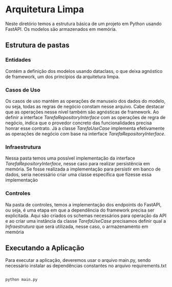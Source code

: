 # Arquitetura Limpa

Neste diretório temos a estrutura básica de um projeto em Python usando FastAPI. Os modelos são armazenados em memória.

## Estrutura de pastas

### Entidades

Contém a definição dos modelos usando dataclass, o que deixa agnóstico de framework, um dos princípios da arquitetura limpa.

### Casos de Uso
Os casos de uso mantém as operações de manuseio dos dados do modelo, ou seja, todas as regras de negócio constam nesse arquivo. Cabe destacar que as operações nesse nível também são agnósticas de framework. Ao definir a interface *TarefaRepositoryInterface* com as operações de regra de negócio, indica que o provedor concreto das funcionalidades precisa honrar esse contrato. Já a classe *TarefaUseCase* implementa efetivamente as operações de negócio com base na interface *TarefaRepositoryInterface*.

### Infraestrutura

Nessa pasta temos uma possível implementação da interface *TarefaRepositoryInterface*, nesse caso para realizar persistência em memória. Se fosse realizada a implementação para persistir em banco de dados, seria necessário criar uma classe específica que fizesse essa implementação

### Controles

Na pasta de controles, temos a implementação dos endpoints do FastAPI, ou seja, é uma etapa em que a dependência do framework precisa ser explicitada. Aqui são criados os schemas necessários para operação da API e ao criar uma instância da classe *TarefaUseCase* precisamos definir qual a *Infraestrutura* que será utilizada, nesse caso, o armazenamento em memória

## Executando a Aplicação

Para executar a aplicação, deveremos usar o arquivo main.py, sendo necessário instalar as dependências constantes no arquivo requirements.txt

```bash

python main.py

```